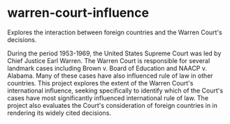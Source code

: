 # warren-court-influence
Explores the interaction between foreign countries and the Warren Court's decisions.

During the period 1953-1969, the United States Supreme Court was led by Chief Justice Earl Warren. The Warren Court is responsible for several landmark cases including Brown v. Board of Education and NAACP v. Alabama. Many of these cases have also influenced rule of law in other countries. This project explores the extent of the Warren Court's international influence, seeking specifically to identify which of the Court's cases have most significantly influenced international rule of law. The project also evaluates the Court's consideration of foreign countries in in rendering its widely cited decisions.
